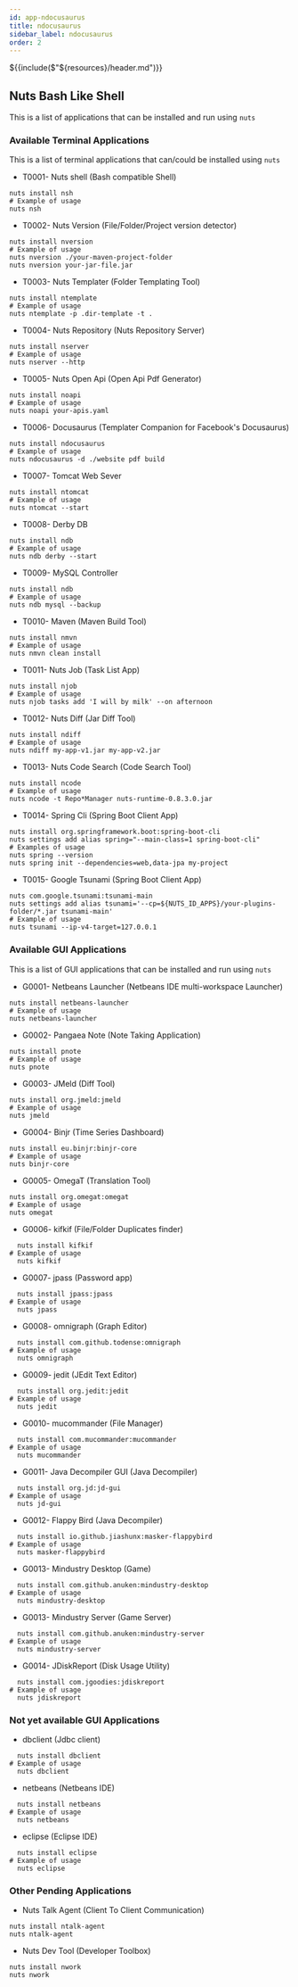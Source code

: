 ```yaml
---
id: app-ndocusaurus
title: ndocusaurus
sidebar_label: ndocusaurus
order: 2
---
```


${{include($"${resources}/header.md")}}

## Nuts Bash Like Shell
This is a list of applications that can be installed and run using ```nuts``` 

### Available Terminal Applications

This is a list of terminal applications that can/could be installed using ```nuts```

* T0001- Nuts shell (Bash compatible Shell)
```
nuts install nsh
# Example of usage
nuts nsh
```
* T0002- Nuts Version (File/Folder/Project version detector)
```
nuts install nversion
# Example of usage
nuts nversion ./your-maven-project-folder
nuts nversion your-jar-file.jar
```
* T0003- Nuts Templater (Folder Templating Tool)
```
nuts install ntemplate
# Example of usage
nuts ntemplate -p .dir-template -t .
```
* T0004- Nuts Repository (Nuts Repository Server)
```
nuts install nserver
# Example of usage
nuts nserver --http
```
* T0005- Nuts Open Api (Open Api Pdf Generator)
```
nuts install noapi
# Example of usage
nuts noapi your-apis.yaml
```
* T0006- Docusaurus (Templater Companion for Facebook's Docusaurus)
```
nuts install ndocusaurus
# Example of usage
nuts ndocusaurus -d ./website pdf build
```
* T0007- Tomcat Web Sever
```
nuts install ntomcat
# Example of usage
nuts ntomcat --start
```
* T0008- Derby DB
```
nuts install ndb
# Example of usage
nuts ndb derby --start
```
* T0009- MySQL Controller
```
nuts install ndb
# Example of usage
nuts ndb mysql --backup
```
* T0010- Maven (Maven Build Tool)
```
nuts install nmvn
# Example of usage
nuts nmvn clean install
```
* T0011- Nuts Job (Task List App)
```
nuts install njob
# Example of usage
nuts njob tasks add 'I will by milk' --on afternoon
```
* T0012- Nuts Diff (Jar Diff Tool)
```
nuts install ndiff
# Example of usage
nuts ndiff my-app-v1.jar my-app-v2.jar
```
* T0013- Nuts Code Search (Code Search Tool)
```
nuts install ncode
# Example of usage
nuts ncode -t Repo*Manager nuts-runtime-0.8.3.0.jar
```
* T0014- Spring Cli (Spring Boot Client App)
```
nuts install org.springframework.boot:spring-boot-cli
nuts settings add alias spring="--main-class=1 spring-boot-cli"
# Examples of usage
nuts spring --version
nuts spring init --dependencies=web,data-jpa my-project
``` 

* T0015- Google Tsunami (Spring Boot Client App)
```
nuts com.google.tsunami:tsunami-main
nuts settings add alias tsunami='--cp=${NUTS_ID_APPS}/your-plugins-folder/*.jar tsunami-main'
# Example of usage
nuts tsunami --ip-v4-target=127.0.0.1
``` 

### Available GUI Applications

This is a list of GUI applications that can be installed and run using ```nuts```

* G0001- Netbeans Launcher (Netbeans IDE multi-workspace Launcher)
```
nuts install netbeans-launcher
# Example of usage
nuts netbeans-launcher
```
* G0002- Pangaea Note (Note Taking Application)
```
nuts install pnote
# Example of usage
nuts pnote
```
* G0003- JMeld (Diff Tool)
```
nuts install org.jmeld:jmeld
# Example of usage
nuts jmeld
```
* G0004- Binjr (Time Series Dashboard)
```
nuts install eu.binjr:binjr-core
# Example of usage
nuts binjr-core
```
* G0005- OmegaT (Translation Tool)
```
nuts install org.omegat:omegat
# Example of usage
nuts omegat
```
* G0006- kifkif (File/Folder Duplicates finder)
```
  nuts install kifkif
# Example of usage
  nuts kifkif
```
* G0007- jpass (Password app)
```
  nuts install jpass:jpass
# Example of usage
  nuts jpass
```
* G0008- omnigraph (Graph Editor)
```
  nuts install com.github.todense:omnigraph
# Example of usage
  nuts omnigraph
```
* G0009- jedit (JEdit Text Editor)
```
  nuts install org.jedit:jedit
# Example of usage
  nuts jedit
```
* G0010- mucommander (File Manager)
```
  nuts install com.mucommander:mucommander
# Example of usage
  nuts mucommander
```
* G0011- Java Decompiler GUI (Java Decompiler)
```
  nuts install org.jd:jd-gui
# Example of usage
  nuts jd-gui
```
* G0012- Flappy Bird (Java Decompiler)
```
  nuts install io.github.jiashunx:masker-flappybird
# Example of usage
  nuts masker-flappybird
```
* G0013- Mindustry Desktop (Game)
```
  nuts install com.github.anuken:mindustry-desktop
# Example of usage
  nuts mindustry-desktop
```
* G0013- Mindustry Server (Game Server)
```
  nuts install com.github.anuken:mindustry-server
# Example of usage
  nuts mindustry-server
```
* G0014- JDiskReport (Disk Usage Utility)
```
  nuts install com.jgoodies:jdiskreport
# Example of usage
  nuts jdiskreport
```

### Not yet available GUI Applications

* dbclient (Jdbc client)
```
  nuts install dbclient
# Example of usage
  nuts dbclient
```
* netbeans (Netbeans IDE)
```
  nuts install netbeans
# Example of usage
  nuts netbeans
```
* eclipse (Eclipse IDE)
```
  nuts install eclipse
# Example of usage
  nuts eclipse
```


### Other Pending Applications

* Nuts Talk Agent (Client To Client Communication)
```
nuts install ntalk-agent
nuts ntalk-agent
```
* Nuts Dev Tool (Developer Toolbox)
```
nuts install nwork
nuts nwork
```

